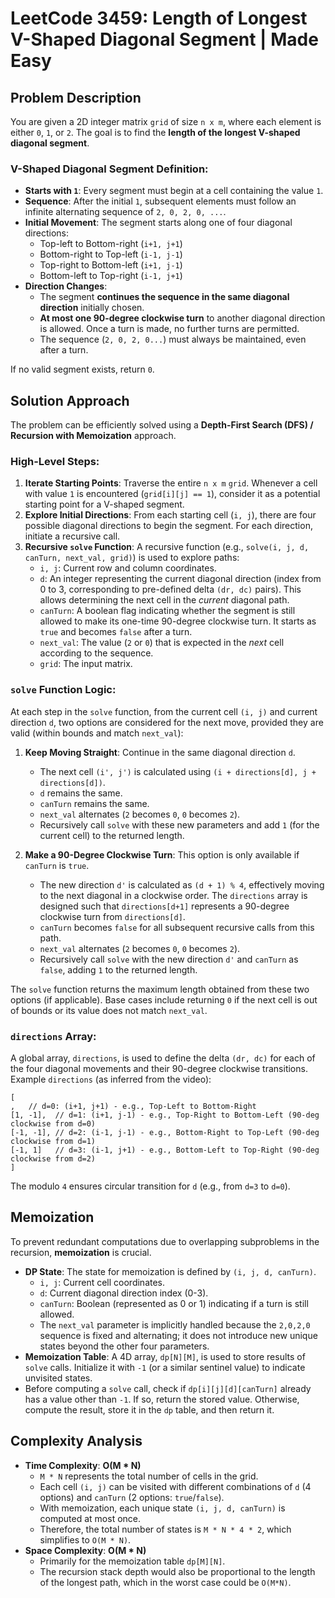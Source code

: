 
# LeetCode 3459: Length of Longest V-Shaped Diagonal Segment | Made Easy


## Problem Description

You are given a 2D integer matrix `grid` of size `n x m`, where each element is either `0`, `1`, or `2`. The goal is to find the **length of the longest V-shaped diagonal segment**.

### V-Shaped Diagonal Segment Definition:

*   **Starts with `1`**: Every segment must begin at a cell containing the value `1`.
*   **Sequence**: After the initial `1`, subsequent elements must follow an infinite alternating sequence of `2, 0, 2, 0, ...`.
*   **Initial Movement**: The segment starts along one of four diagonal directions:
    *   Top-left to Bottom-right (`i+1, j+1`)
    *   Bottom-right to Top-left (`i-1, j-1`)
    *   Top-right to Bottom-left (`i+1, j-1`)
    *   Bottom-left to Top-right (`i-1, j+1`)
*   **Direction Changes**:
    *   The segment **continues the sequence in the same diagonal direction** initially chosen.
    *   **At most one 90-degree clockwise turn** to another diagonal direction is allowed. Once a turn is made, no further turns are permitted.
    *   The sequence (`2, 0, 2, 0...`) must always be maintained, even after a turn.

If no valid segment exists, return `0`.

## Solution Approach

The problem can be efficiently solved using a **Depth-First Search (DFS) / Recursion with Memoization** approach.

### High-Level Steps:

1.  **Iterate Starting Points**: Traverse the entire `n x m` `grid`. Whenever a cell with value `1` is encountered (`grid[i][j] == 1`), consider it as a potential starting point for a V-shaped segment.
2.  **Explore Initial Directions**: From each starting cell (`i, j`), there are four possible diagonal directions to begin the segment. For each direction, initiate a recursive call.
3.  **Recursive `solve` Function**: A recursive function (e.g., `solve(i, j, d, canTurn, next_val, grid)`) is used to explore paths:
    *   `i, j`: Current row and column coordinates.
    *   `d`: An integer representing the current diagonal direction (index from 0 to 3, corresponding to pre-defined delta `(dr, dc)` pairs). This allows determining the next cell in the *current* diagonal path.
    *   `canTurn`: A boolean flag indicating whether the segment is still allowed to make its one-time 90-degree clockwise turn. It starts as `true` and becomes `false` after a turn.
    *   `next_val`: The value (`2` or `0`) that is expected in the *next* cell according to the sequence.
    *   `grid`: The input matrix.

### `solve` Function Logic:

At each step in the `solve` function, from the current cell `(i, j)` and current direction `d`, two options are considered for the next move, provided they are valid (within bounds and match `next_val`):

1.  **Keep Moving Straight**: Continue in the same diagonal direction `d`.
    *   The next cell `(i', j')` is calculated using `(i + directions[d], j + directions[d])`.
    *   `d` remains the same.
    *   `canTurn` remains the same.
    *   `next_val` alternates (`2` becomes `0`, `0` becomes `2`).
    *   Recursively call `solve` with these new parameters and add `1` (for the current cell) to the returned length.

2.  **Make a 90-Degree Clockwise Turn**: This option is only available if `canTurn` is `true`.
    *   The new direction `d'` is calculated as `(d + 1) % 4`, effectively moving to the next diagonal in a clockwise order. The `directions` array is designed such that `directions[d+1]` represents a 90-degree clockwise turn from `directions[d]`.
    *   `canTurn` becomes `false` for all subsequent recursive calls from this path.
    *   `next_val` alternates (`2` becomes `0`, `0` becomes `2`).
    *   Recursively call `solve` with the new direction `d'` and `canTurn` as `false`, adding `1` to the returned length.

The `solve` function returns the maximum length obtained from these two options (if applicable). Base cases include returning `0` if the next cell is out of bounds or its value does not match `next_val`.

### `directions` Array:

A global array, `directions`, is used to define the delta `(dr, dc)` for each of the four diagonal movements and their 90-degree clockwise transitions.
Example `directions` (as inferred from the video):
```
[
,   // d=0: (i+1, j+1) - e.g., Top-Left to Bottom-Right
[1, -1],  // d=1: (i+1, j-1) - e.g., Top-Right to Bottom-Left (90-deg clockwise from d=0)
[-1, -1], // d=2: (i-1, j-1) - e.g., Bottom-Right to Top-Left (90-deg clockwise from d=1)
[-1, 1]   // d=3: (i-1, j+1) - e.g., Bottom-Left to Top-Right (90-deg clockwise from d=2)
]
```
The modulo `4` ensures circular transition for `d` (e.g., from `d=3` to `d=0`).

## Memoization

To prevent redundant computations due to overlapping subproblems in the recursion, **memoization** is crucial.

*   **DP State**: The state for memoization is defined by `(i, j, d, canTurn)`.
    *   `i, j`: Current cell coordinates.
    *   `d`: Current diagonal direction index (0-3).
    *   `canTurn`: Boolean (represented as 0 or 1) indicating if a turn is still allowed.
    *   The `next_val` parameter is implicitly handled because the `2,0,2,0` sequence is fixed and alternating; it does not introduce new unique states beyond the other four parameters.
*   **Memoization Table**: A 4D array, `dp[N][M]`, is used to store results of `solve` calls. Initialize it with `-1` (or a similar sentinel value) to indicate unvisited states.
*   Before computing a `solve` call, check if `dp[i][j][d][canTurn]` already has a value other than `-1`. If so, return the stored value. Otherwise, compute the result, store it in the `dp` table, and then return it.

## Complexity Analysis

*   **Time Complexity**: **O(M * N)**
    *   `M * N` represents the total number of cells in the grid.
    *   Each cell `(i, j)` can be visited with different combinations of `d` (4 options) and `canTurn` (2 options: `true`/`false`).
    *   With memoization, each unique state `(i, j, d, canTurn)` is computed at most once.
    *   Therefore, the total number of states is `M * N * 4 * 2`, which simplifies to `O(M * N)`.
*   **Space Complexity**: **O(M * N)**
    *   Primarily for the memoization table `dp[M][N]`.
    *   The recursion stack depth would also be proportional to the length of the longest path, which in the worst case could be `O(M*N)`.
```